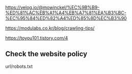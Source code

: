 https://velog.io/@mowinckel/%EC%9B%B9-%ED%81%AC%EB%A1%A4%EB%A7%81%EA%B3%BC-%EC%95%84%ED%82%A4%ED%85%8D%EC%B3%90

https://modulabs.co.kr/blog/crawling-tips/

https://toyou101.tistory.com/4

## Check the website policy

url/robots.txt
